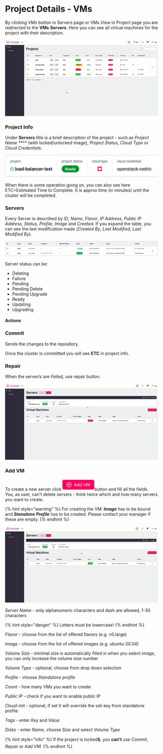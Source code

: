 # Project Details - VMs

By clicking _VMs_ button in Servers page or VMs _View_ in Project page you are redirected to the **VMs** **Servers**. Here you can see all virtual machines for the project with their description.

![Fig. 1: Accessing Project's details - VMs](../../.gitbook/assets/servers-vms.gif)



### Project Info

Under **Servers** title is a brief description of the project - such as _Project Name ****_ (with locked/unlocked image), _Project_ _Status_, _Cloud_ _Type_ or _Cloud_ _Credentials_.

![Fig. 2: Project Info](../../.gitbook/assets/project-details-vms.png)

When there is some operation going on, you can also see here ETC=Estimated Time to Complete. It is approx time (in minutes) until the cluster will be completed.



### Servers

Every Server is described by _ID_, _Name_, _Flavor_, _IP Address_, _Public IP Address_, _Status_, _Profile_, _Image_ and _Created_. If you expand the table, you can see the last modification made (_Created By_, _Last Modified_, _Last Modified By_).

![Fig. 3: Servers for Project](../../.gitbook/assets/servers-vms.png)

Server status can be:

* Deleting
* Failure
* Pending
* Pending Delete
* Pending Upgrade
* Ready
* Updating
* Upgrading



#### Actions

### Commit

Sends the changes to the repository.

Once the cluster is committed you will see **ETC** in project info.

### Repair

When the server/s are _Failed,_ use repair button.

![Fig. 4: Repair](<../../.gitbook/assets/repair (8) (1).gif>)

### Add VM

To create a new server click![](../../.gitbook/assets/add-vm-btn.png)button and fill all the fields. You, as user, can't delete servers - think twice which and how many servers you want to create.

{% hint style="warning" %}
For creating the VM: _**Image**_ has to be bound and _**Stanalone Profile**_ has to be created. Please contact your manager if these are empty.
{% endhint %}

![Fig. 4: Add VM](../../.gitbook/assets/add-vm.gif)

_Server Name_ - only alphanumeric characters and dash are allowed, 1-30 characters

{% hint style="danger" %}
Letters must be lowercase!
{% endhint %}

_Flavor_ - choose from the list of offered flavors (e.g. n0.large)

_Image_ - choose from the list of offered images (e.g. ubuntu-20.04)

_Volume Size_ - minimal size is automatically filled in when you select _image_, you can only increase the volume size number

_Volume Type_ - optional, choose from drop down selection

_Profile_ - choose _Standalone profile_

_Count_ - how many VMs you want to create

_Public IP_ - check if you want to enable public IP

_Cloud-init_ - optional, if set it will override the ssh key from standalone profile

_Tags_ - enter _Key_ and _Value_

_Disks_ - enter _Name_, choose _Size_ and select _Volume Type_



{% hint style="info" %}
If the project is locked:lock:, you **can't** use _Commit_, _Repair_ or _Add VM_.
{% endhint %}



